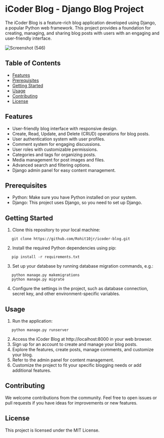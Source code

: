 # iCoder Blog - Django Blog Project

The iCoder Blog is a feature-rich blog application developed using Django, a popular Python web framework. This project provides a foundation for creating, managing, and sharing blog posts with users with an engaging and user-friendly interface.

![Screenshot (546)](https://github.com/Rohit10jr/icoder-blog/assets/130643902/17dd6468-51ec-4f58-928b-d24b448f8269)

## Table of Contents

- [Features](#features)
- [Prerequisites](#prerequisites)
- [Getting Started](#getting-started)
- [Usage](#usage)
- [Contributing](#contributing)
- [License](#license)

## Features

- User-friendly blog interface with responsive design.
- Create, Read, Update, and Delete (CRUD) operations for blog posts.
- User authentication system with user profiles.
- Comment system for engaging discussions.
- User roles with customizable permissions.
- Categories and tags for organizing posts.
- Media management for post images and files.
- Advanced search and filtering options.
- Django admin panel for easy content management.


## Prerequisites

- Python: Make sure you have Python installed on your system.
- Django: This project uses Django, so you need to set up Django.

## Getting Started

1. Clone this repository to your local machine:
```
   git clone https://github.com/Rohit10jr/icoder-blog.git
```
2. Install the required Python dependencies using pip:
```
   pip install -r requirements.txt
```
3. Set up your database by running database migration commands, e.g.:
```
   python manage.py makemigrations
   python manage.py migrate
```
4. Configure the settings in the project, such as database connection, secret key, and other environment-specific variables.

## Usage

1. Run the application:
```
   python manage.py runserver
```
2. Access the iCoder Blog at http://localhost:8000 in your web browser.
3. Sign up for an account to create and manage your blog posts.
4. Explore the features, create posts, manage comments, and customize your blog.
5. Refer to the admin panel for content management.
6. Customize the project to fit your specific blogging needs or add additional features.

## Contributing

We welcome contributions from the community. Feel free to open issues or pull requests if you have ideas for improvements or new features.

## License

This project is licensed under the MIT License.

